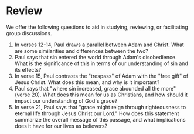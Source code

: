 # Review

We offer the following questions to aid in studying, reviewing, or facilitating group discussions.

1. In verses 12-14, Paul draws a parallel between Adam and Christ. What are some similarities and differences between the two?
2. Paul says that sin entered the world through Adam's disobedience. What is the significance of this in terms of our understanding of sin and its effects?
3. In verse 15, Paul contrasts the "trespass" of Adam with the "free gift" of Jesus Christ. What does this mean, and why is it important?
4. Paul says that "where sin increased, grace abounded all the more" (verse 20). What does this mean for us as Christians, and how should it impact our understanding of God's grace?
5. In verse 21, Paul says that "grace might reign through righteousness to eternal life through Jesus Christ our Lord." How does this statement summarize the overall message of this passage, and what implications does it have for our lives as believers?